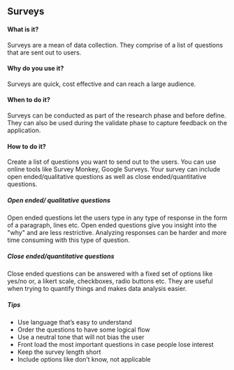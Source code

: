 ## Surveys

#### What is it?
Surveys are a mean of data collection. They comprise of a list of questions that are sent out to users. 

#### Why do you use it?
Surveys are quick, cost effective and can reach a large audience. 

#### When to do it?
Surveys can be conducted as part of the research phase and before define. They can also be used during the validate phase to capture feedback on the application. 

#### How to do it?
Create a list of questions you want to send out to the users. You can use online tools like Survey Monkey, Google Surveys. 
Your survey can include open ended/qualitative questions as well as close ended/quantitative questions. 

##### Open ended/ qualitative questions
Open ended questions let the users type in any type of response in the form of a paragraph, lines etc. Open ended questions give you insight into the "why" and are less restrictive. Analyzing responses can be harder and more time consuming with this type of question.

##### Close ended/quantitative questions
Close ended questions can be answered with a fixed set of options like yes/no or, a likert scale, checkboxes, radio buttons etc. They are useful when trying to quantify things and makes data analysis easier. 

##### Tips
* Use language that’s easy to understand  
* Order the questions to have some logical flow  
* Use a neutral tone that will not bias the user  
* Front load the most important questions in case people lose interest  
* Keep the survey length short  
* Include options like don’t know, not applicable  
